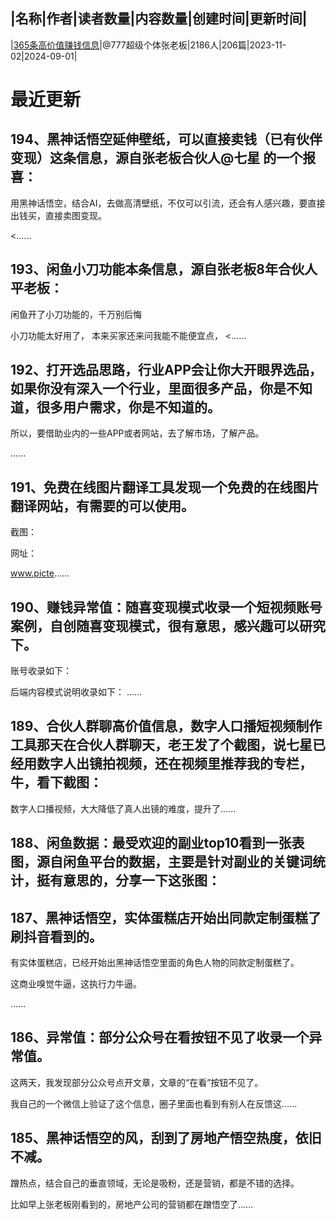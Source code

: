|名称|作者|读者数量|内容数量|创建时间|更新时间|
---
|[365条高价值赚钱信息](https://xiaobot.net/p/f22173?refer=0b133df9-27dc-423b-8101-639049001c13)|@777超级个体张老板|2186人|206篇|2023-11-02|2024-09-01|

# 最近更新
## 194、黑神话悟空延伸壁纸，可以直接卖钱（已有伙伴变现）这条信息，源自张老板合伙人@七星 的一个报喜：

用黑神话悟空，结合AI，去做高清壁纸，不仅可以引流，还会有人感兴趣，要直接出钱买，直接卖图变现。

<......
## 193、闲鱼小刀功能本条信息，源自张老板8年合伙人平老板：

闲鱼开了小刀功能的，千万别后悔 

小刀功能太好用了， 
本来买家还来问我能不能便宜点， <......
## 192、打开选品思路，行业APP会让你大开眼界选品，如果你没有深入一个行业，里面很多产品，你是不知道，很多用户需求，你是不知道的。

所以，要借助业内的一些APP或者网站，去了解市场，了解产品。

......
## 191、免费在线图片翻译工具发现一个免费的在线图片翻译网站，有需要的可以使用。

截图：


网址：

www.picte......
## 190、赚钱异常值：随喜变现模式收录一个短视频账号案例，自创随喜变现模式，很有意思，感兴趣可以研究下。

账号收录如下：


后端内容模式说明收录如下：
......
## 189、合伙人群聊高价值信息，数字人口播短视频制作工具那天在合伙人群聊天，老王发了个截图，说七星已经用数字人出镜拍视频，还在视频里推荐我的专栏，牛，看下截图：


数字人口播视频，大大降低了真人出镜的难度，提升了......
## 188、闲鱼数据：最受欢迎的副业top10看到一张表图，源自闲鱼平台的数据，主要是针对副业的关键词统计，挺有意思的，分享一下这张图：


## 187、黑神话悟空，实体蛋糕店开始出同款定制蛋糕了刷抖音看到的。

有实体蛋糕店，已经开始出黑神话悟空里面的角色人物的同款定制蛋糕了。

这商业嗅觉牛逼，这执行力牛逼。

......
## 186、异常值：部分公众号在看按钮不见了收录一个异常值。

这两天，我发现部分公众号点开文章，文章的“在看”按钮不见了。

我自己的一个微信上验证了这个信息，圈子里面也看到有别人在反馈这......
## 185、黑神话悟空的风，刮到了房地产悟空热度，依旧不减。

蹭热点，结合自己的垂直领域，无论是吸粉，还是营销，都是不错的选择。

比如早上张老板刚看到的，房地产公司的营销都在蹭悟空了......

